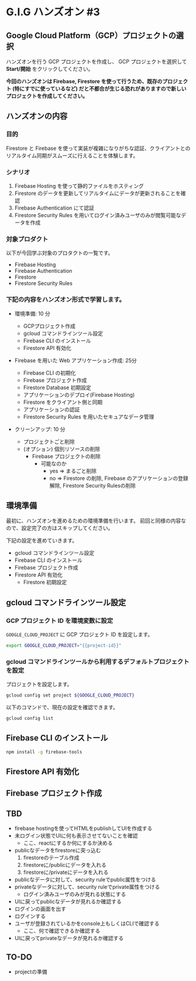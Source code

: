 # G.I.G ハンズオン #3

## Google Cloud Platform（GCP）プロジェクトの選択

ハンズオンを行う GCP プロジェクトを作成し、 GCP プロジェクトを選択して **Start/開始** をクリックしてください。

**今回のハンズオンは Firebase, Firestore を使って行うため、既存のプロジェクト (特にすでに使っているなど) だと不都合が生じる恐れがありますので新しいプロジェクトを作成してください。**

<walkthrough-project-setup>
</walkthrough-project-setup>

## ハンズオンの内容

### 目的

Firestore と Firebase を使って実装が複雑になりがちな認証、クライアントとのリアルタイム同期がスムーズに行えることを体験します。

### シナリオ

1. Firebase Hosting を使って静的ファイルをホスティング
2. Firestore のデータを更新してリアルタイムにデータが更新されることを確認
3. Firebase Authentication にて認証
4. Firestore Security Rules を用いてログイン済みユーザのみが閲覧可能なデータを作成

### 対象プロダクト

以下が今回学ぶ対象のプロタクトの一覧です。

- Firebase Hosting
- Firebase Authentication
- Firestore
- Firestore Security Rules

### 下記の内容をハンズオン形式で学習します。

- 環境準備: 10 分
  - GCPプロジェクト作成
  - gcloud コマンドラインツール設定
  - Firebase CLI のインストール
  - Firestore API 有効化

- Firebase を用いた Web アプリケーション作成: 25分
  - Firebase CLI の初期化
  - Firebase プロジェクト作成
  - Firestore Database 初期設定
  - アプリケーションのデプロイ(Firebase Hosting)
  - Firestore をクライアント側と同期
  - アプリケーションの認証
  - Firestore Security Rules を用いたセキュアなデータ管理

- クリーンアップ: 10 分
  - プロジェクトごと削除
  - (オプション) 個別リソースの削除
    - Firebase プロジェクトの削除
      - 可能なのか
        - yes => まるごと削除
        - no => Firestore の削除, Firebase のアプリケーションの登録解除, Firestore Security Rulesの削除

## 環境準備

<walkthrough-tutorial-duration duration=10></walkthrough-tutorial-duration>

最初に、ハンズオンを進めるための環境準備を行います。
前回と同様の内容なので、設定完了の方はスキップしてください。

下記の設定を進めていきます。

- gcloud コマンドラインツール設定
- Firebase CLI のインストール
- Firebase プロジェクト作成
- Firestore API 有効化
  - Firestore 初期設定

## gcloud コマンドラインツール設定

### GCP プロジェクト ID を環境変数に設定

`GOOGLE_CLOUD_PROJECT` に GCP プロジェクト ID を設定します。

```bash
export GOOGLE_CLOUD_PROJECT="{{project-id}}"
```

### gcloud コマンドラインツールから利用するデフォルトプロジェクトを設定

プロジェクトを設定します。

```bash
gcloud config set project ${GOOGLE_CLOUD_PROJECT}
```

以下のコマンドで、現在の設定を確認できます。

```bash
gcloud config list
```

## Firebase CLI のインストール

```bash
npm install -g firebase-tools
```

## Firestore API 有効化

<walkthrough-enable-apis apis="firestore"></walkthrough-enable-apis>

## Firebase プロジェクト作成



## TBD

- firebase hostingを使ってHTMLをpublishしてUIを作成する
- 未ログイン状態でUIに何も表示させてないことを確認
  - ここ、reactにするか何にするか決める
- publicなデータをfirestoreに突っ込む
  1. firestoreのテーブル作成
  2. firestoreに/publicにデータを入れる
  3. firestoreに/privateにデータを入れる
- publicなデータに対して、security ruleでpublic属性をつける
- privateなデータに対して、security ruleでprivate属性をつける
  - ログイン済みユーザのみが見れる状態にする
- UIに戻ってpublicなデータが見れるか確認する
- ログインの画面を出す
- ログインする
- ユーザが登録されているかをconsole上もしくはCLIで確認する
  - ここ、何で確認できるか確認する
- UIに戻ってprivateなデータが見れるか確認する

## TO-DO

- projectの準備
